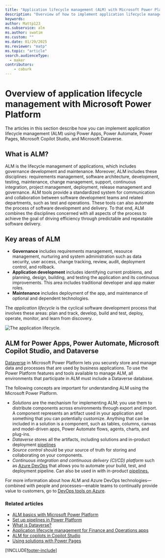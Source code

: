 ```yaml
---
title: "Application lifecycle management (ALM) with Microsoft Power Platform"
description: "Overview of how to implement application lifecycle management (ALM) using Power Apps, Power Automate, Microsoft Copilot Studio, and Microsoft Dataverse."
keywords: 
author: Mattp123
ms.subservice: alm
ms.author: swatim
ms.custom: ""
ms.date: 01/29/2025
ms.reviewer: "matp"
ms.topic: "article"
search.audienceType: 
  - maker
contributors:
    - caburk
---
```


# Overview of application lifecycle management with Microsoft Power Platform

The articles in this section describe how you can implement application lifecycle management (ALM) using Power Apps, Power Automate, Power Pages, Microsoft Copilot Studio, and Microsoft Dataverse.

## What is ALM?

ALM is the lifecycle management of applications, which includes governance development and maintenance. Moreover, ALM includes these disciplines: requirements management, software architecture, development, testing, maintenance, change management, support, continuous integration, project management, deployment, release management and governance. ALM tools provide a standardized system for communication and collaboration between software development teams and related departments, such as test and operations. These tools can also automate the process of software development and delivery. To that end, ALM combines the disciplines concerned with all aspects of the process to achieve the goal of driving efficiency through predictable and repeatable software delivery.

## Key areas of ALM

- **Governance** includes requirements management, resource management, nurturing and system administration such as data security, user access, change tracking, review, audit, deployment control, and rollback.
- **Application development** includes identifying current problems, and planning, design, building, and testing the application and its continuous improvements. This area includes traditional developer and app maker roles.
- **Maintenance** includes deployment of the app, and maintenance of optional and dependent technologies.

The *application lifecycle* is the cyclical software development process that involves these areas: plan and track, develop, build and test, deploy, operate, monitor, and learn from discovery.

![The application lifecycle.](media/application-lifecycle.png "The application lifecycle") 

## ALM for Power Apps, Power Automate, Microsoft Copilot Studio, and Dataverse

[Dataverse](/powerapps/maker/data-platform/data-platform-intro) in Microsoft Power Platform lets you securely store and manage data and processes that are used by business applications. To use the Power Platform features and tools available to manage ALM, all environments that participate in ALM must include a Dataverse database.

The following concepts are important for understanding ALM using the Microsoft Power Platform.

- *Solutions* are the mechanism for implementing ALM; you use them to distribute components across environments through export and import. A component represents an artifact used in your application and something that you can potentially customize. Anything that can be included in a solution is a component, such as tables, columns, canvas and model-driven apps, Power Automate flows, agents, charts, and plug-ins.
- *Dataverse* stores all the artifacts, including solutions and in-product deployment [pipelines](pipelines.md)
- *Source control* should be your source of truth for storing and collaborating on your components.
- *Continuous integration and continuous delivery (CI/CD) platform* such as [Azure DevOps](/azure/devops/user-guide/what-is-azure-devops) that allows you to automate your build, test, and deployment pipeline. Can also be used in with in-product [pipelines.](pipelines.md)

For more information about how ALM and Azure DevOps technologies&mdash;combined with people and processes&mdash;enable teams to continually provide value to customers, go to [DevOps tools on Azure](https://azure.microsoft.com/solutions/devops/).

### Related articles

- [ALM basics with Microsoft Power Platform](basics-alm.md)
- [Set up pipelines in Power Platform](set-up-pipelines.md)
- [What is Dataverse?](/powerapps/maker/data-platform/data-platform-intro) 
- [Application lifecycle management for Finance and Operations apps](/training/modules/application-lifecycle-finance-operations/)
- [ALM for copilots in Copilot Studio](/power-virtual-agents/authoring-export-import-bots)
- [Using solutions with Power Pages](/power-pages/configure/power-pages-solutions)

[!INCLUDE[footer-include](../includes/footer-banner.md)]
